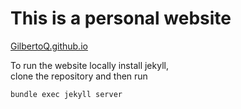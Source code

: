 # This is a personal website

[GilbertoQ.github.io](https://gilbertoq.github.io/)

To run the website locally install jekyll,                                                                                                  
clone the repository and then run

~~~~js
bundle exec jekyll server
~~~~

